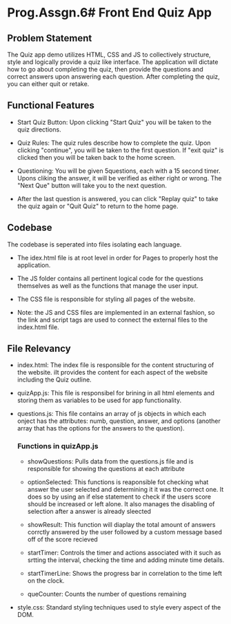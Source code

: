 # Prog.Assgn.6# Front End Quiz App

## Problem Statement

The Quiz app demo utilizes HTML, CSS and JS to collectively structure, style and logically provide a quiz like interface. The application will dictate how to go about completing the quiz, then provide the questions and correct answers upon answering each question. After completing the quiz, you can either quit or retake.

## Functional Features

- Start Quiz Button: Upon clicking "Start Quiz" you will be taken to the quiz directions.

- Quiz Rules: The quiz rules describe how to complete the quiz. Upon clicking "continue", you will be taken to the first question. If "exit quiz" is clicked then you will be taken back to the home screen.

- Questioning: You will be given 5questions, each with a 15 second timer. Upons cliking the answer, it will be verified as either right or wrong. The "Next Que" button will take you to the next question.

- After the last question is answered, you can click "Replay quiz" to take the quiz again or "Quit Quiz" to return to the home page.

## Codebase

The codebase is seperated into files isolating each language.

- The idex.html file is at root level in order for Pages to properly host the application.

- The JS folder contains all pertinent logical code for the questions themselves as well as the functions that manage the user input.

- The CSS file is responsible for styling all pages of the website.

- Note: the JS and CSS files are implemented in an external fashion, so the link and script tags are used to connect the external files to the index.html file.

## File Relevancy

- index.html: The index file is responsible for the content structuring of the website. iIt provides the content for each aspect of the website including the Quiz outline.

- quizApp.js: This file is responsibel for brining in all html elements and storing them as variables to be used for app functionality.

- questions.js: This file contains an array of js objects in which each onject has the attributes: numb, question, answer, and options (another array that has the options for the answers to the question).

  ### Functions in quizApp.js

  - showQuestions: Pulls data from the questions.js file and is responsible for showing the questions at each attribute

  - optionSelected: This functions is reaponsible fot checking what answer the user selected and determining it it was the correct one. It does so by using an if else statement to check if the users score should be increased or left alone. It also manages the disabling of selection after a answer is already sleected

  - showResult: This function will diaplay the total amount of answers corrctly answered by the user followed by a custom message based off of the score recieved

  - startTimer: Controls the timer and actions associated with it such  as srtting the interval, checking the time and  adding minute time details.

  - startTimerLine: Shows the progress bar in correlation to the time left on the clock.

  - queCounter: Counts the number of questions remaining

- style.css: Standard styling techniques used to style every aspect of the DOM. 


